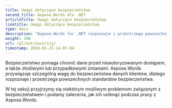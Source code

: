 ```yaml
---
title: Uwagi dotyczące bezpieczeństwa
second_title: Aspose.Words dla .NET
articleTitle: Uwagi dotyczące bezpieczeństwa
linktitle: Uwagi dotyczące bezpieczeństwa
type: docs
description: "Aspose.Words for .NET rozpoznaje i przestrzega powszechnych standardów bezpieczeństwa, aby zapewnić wysoki poziom bezpieczeństwa danych. Zapoznaj się z możliwymi problemami związanymi z bezpieczeństwem i zaleceniami, jak ich uniknąć, korzystając z formatu C#."
weight: 100
url: /pl/net/security/
timestamp: 2024-01-27-14-07-04
---
```


Bezpieczeństwo pomaga chronić dane przed nieautoryzowanym dostępem, a także złośliwymi lub przypadkowymi zmianami. Aspose.Words przywiązuje szczególną wagę do bezpieczeństwa danych klientów, dlatego rozpoznaje i przestrzega powszechnych standardów bezpieczeństwa.

W tej sekcji przyjrzymy się niektórym możliwym problemom związanym z bezpieczeństwem i podamy zalecenia, jak ich uniknąć podczas pracy z Aspose.Words.
